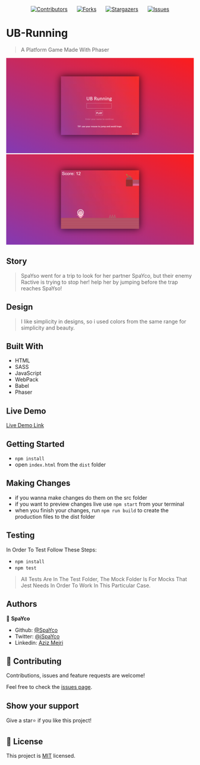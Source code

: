 
<span  style="display: grid; justify-content: center; grid-gap: 25px; 
grid-auto-flow: column;"> [![Contributors][contributors-shield]][contributors-url]
[![Forks][forks-shield]][forks-url]
[![Stargazers][stars-shield]][stars-url]
[![Issues][issues-shield]][issues-url] </span>

[contributors-shield]: https://img.shields.io/github/contributors/Spayco/UB-Running.svg?style=flat-square
[contributors-url]: https://github.com/Spayco/UB-Running/graphs/contributors
[forks-shield]: https://img.shields.io/github/forks/Spayco/UB-Running.svg?style=flat-square
[forks-url]: https://github.com/Spayco/UB-Running/network/members
[stars-shield]: https://img.shields.io/github/stars/Spayco/UB-Running.svg?style=flat-square
[stars-url]: https://github.com/Spayco/UB-Running/stargazers
[issues-shield]: https://img.shields.io/github/issues/Spayco/UB-Running.svg?style=flat-square
[issues-url]: https://github.com/Spayco/UB-Running/issues
# UB-Running

> A Platform Game Made With Phaser

![screenshot](./screenshot.png)
![screenshot](./screenshot2.png)

## Story

> SpaYso went for a trip to look for her partner SpaYco, but their enemy Ractive is trying to stop her! help her by jumping before the trap reaches SpaYso!

## Design

> I like simplicity in designs, so i used colors from the same range for simplicity and beauty.

## Built With

- HTML
- SASS
- JavaScript
- WebPack
- Babel
- Phaser

## Live Demo

[Live Demo Link](https://ub-running.netlify.app/)


## Getting Started

- `npm install`
- open `index.html` from the `dist` folder


## Making Changes

- if you wanna make changes do them on the src folder 
- if you want to preview changes live use `npm start` from your terminal
- when you finish your changes, run `npm run build` to create the production files to the dist folder

## Testing

In Order To Test Follow These Steps:

- `npm install`
- `npm test`

> All Tests Are In The Test Folder, The Mock Folder Is For Mocks That Jest Needs In Order To Work In This Particular Case.

## Authors

👤 **SpaYco**

- Github: [@SpaYco](https://github.com/SpaYco)
- Twitter: [@iSpaYco](https://twitter.com/iSpaYco)
- Linkedin: [Aziz Mejri](https://linkedin.com/in/spayco)

## 🤝 Contributing

Contributions, issues and feature requests are welcome!

Feel free to check the [issues page](https://github.com/Spayco/UB-Running/issues/).

## Show your support

Give a star⭐️ if you like this project!

## 📝 License

This project is [MIT](http://www.opensource.org/licenses/mit-license.php) licensed.
